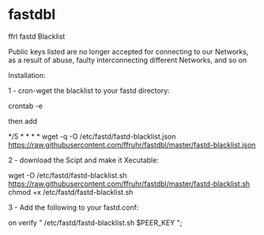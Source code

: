 # fastdbl

ffrl fastd Blacklist

Public keys listed are no longer accepted for connecting to our Networks, as a result of abuse, faulty interconnecting different Networks, and so on

Installation:

1 - cron-wget the blacklist to your fastd directory:

  crontab -e

then add 

  */5 * * * * wget -q -O /etc/fastd/fastd-blacklist.json https://raw.githubusercontent.com/ffruhr/fastdbl/master/fastd-blacklist.json

2 - download the Scipt and make it Xecutable:

  wget -O /etc/fastd/fastd-blacklist.sh https://raw.githubusercontent.com/ffruhr/fastdbl/master/fastd-blacklist.sh
  chmod +x /etc/fastd/fastd-blacklist.sh

3 - Add the following to your fastd.conf:

  on verify "
    /etc/fastd/fastd-blacklist.sh $PEER_KEY
  ";
